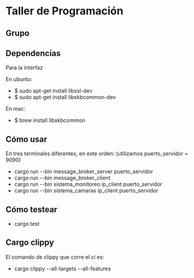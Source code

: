 # Taller de Programación

## Grupo

## Dependencias
Para la interfaz

En ubuntu:
- $ sudo apt-get install libssl-dev
- $ sudo apt-get install libxkbcommon-dev

En mac:
- $ brew install libxkbcommon

## Cómo usar
En tres terminales diferentes, en este orden:
(utilizamos puerto_servidor = 9090)
- cargo run --bin message_broker_server puerto_servidor 
- cargo run --bin message_broker_client
- cargo run --bin sistema_monitoreo ip_client puerto_servidor
- cargo run --bin sistema_camaras ip_client puerto_servidor

## Cómo testear
- cargo test

## Cargo clippy
El comando de clippy que corre el ci es:
- cargo clippy --all-targets --all-features